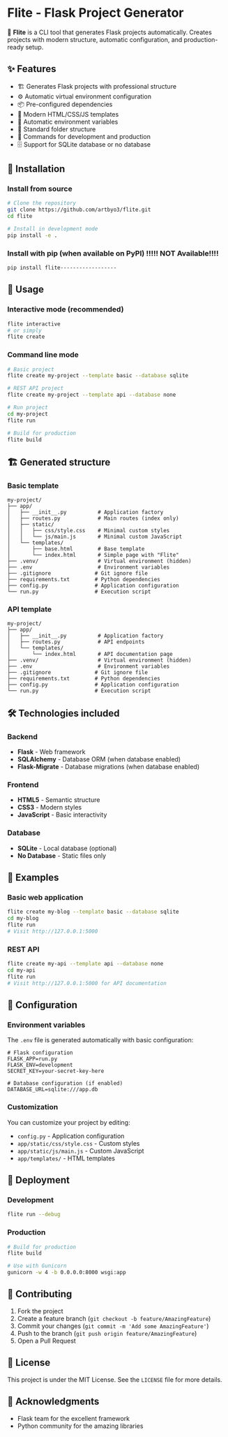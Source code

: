 # Flite - Flask Project Generator

🚀 **Flite** is a CLI tool that generates Flask projects automatically. Creates projects with modern structure, automatic configuration, and production-ready setup.

## ✨ Features

- 🏗️ Generates Flask projects with professional structure
- ⚙️ Automatic virtual environment configuration
- 📦 Pre-configured dependencies
- 🎨 Modern HTML/CSS/JS templates
- 🔧 Automatic environment variables
- 📁 Standard folder structure
- 🚀 Commands for development and production
- 🗄️ Support for SQLite database or no database

## 🚀 Installation

### Install from source

```bash
# Clone the repository
git clone https://github.com/artbyo3/flite.git
cd flite

# Install in development mode
pip install -e .
```

### Install with pip (when available on PyPI) !!!!! NOT Available!!!!

```bash
pip install flite------------------
```

## 📖 Usage

### Interactive mode (recommended)

```bash
flite interactive
# or simply
flite create
```

### Command line mode

```bash
# Basic project
flite create my-project --template basic --database sqlite

# REST API project  
flite create my-project --template api --database none

# Run project
cd my-project
flite run

# Build for production
flite build
```

## 🏗️ Generated structure

### Basic template
```
my-project/
├── app/
│   ├── __init__.py          # Application factory
│   ├── routes.py            # Main routes (index only)
│   ├── static/
│   │   ├── css/style.css    # Minimal custom styles
│   │   └── js/main.js       # Minimal custom JavaScript
│   └── templates/
│       ├── base.html        # Base template
│       └── index.html       # Simple page with "Flite"
├── .venv/                   # Virtual environment (hidden)
├── .env                     # Environment variables
├── .gitignore              # Git ignore file
├── requirements.txt        # Python dependencies
├── config.py               # Application configuration
└── run.py                  # Execution script
```

### API template
```
my-project/
├── app/
│   ├── __init__.py          # Application factory
│   ├── routes.py            # API endpoints
│   └── templates/
│       └── index.html       # API documentation page
├── .venv/                   # Virtual environment (hidden)
├── .env                     # Environment variables
├── .gitignore              # Git ignore file
├── requirements.txt        # Python dependencies
├── config.py               # Application configuration
└── run.py                  # Execution script
```

## 🛠️ Technologies included

### Backend
- **Flask** - Web framework
- **SQLAlchemy** - Database ORM (when database enabled)
- **Flask-Migrate** - Database migrations (when database enabled)

### Frontend
- **HTML5** - Semantic structure
- **CSS3** - Modern styles
- **JavaScript** - Basic interactivity

### Database
- **SQLite** - Local database (optional)
- **No Database** - Static files only

## 🚀 Examples

### Basic web application
```bash
flite create my-blog --template basic --database sqlite
cd my-blog
flite run
# Visit http://127.0.0.1:5000
```

### REST API
```bash
flite create my-api --template api --database none
cd my-api
flite run
# Visit http://127.0.0.1:5000 for API documentation
```

## 🔧 Configuration

### Environment variables

The `.env` file is generated automatically with basic configuration:

```env
# Flask configuration
FLASK_APP=run.py
FLASK_ENV=development
SECRET_KEY=your-secret-key-here

# Database configuration (if enabled)
DATABASE_URL=sqlite:///app.db
```

### Customization

You can customize your project by editing:
- `config.py` - Application configuration
- `app/static/css/style.css` - Custom styles
- `app/static/js/main.js` - Custom JavaScript
- `app/templates/` - HTML templates

## 🚀 Deployment

### Development
```bash
flite run --debug
```

### Production
```bash
# Build for production
flite build

# Use with Gunicorn
gunicorn -w 4 -b 0.0.0.0:8000 wsgi:app
```

## 🤝 Contributing

1. Fork the project
2. Create a feature branch (`git checkout -b feature/AmazingFeature`)
3. Commit your changes (`git commit -m 'Add some AmazingFeature'`)
4. Push to the branch (`git push origin feature/AmazingFeature`)
5. Open a Pull Request

## 📝 License

This project is under the MIT License. See the `LICENSE` file for more details.

## 🙏 Acknowledgments

- Flask team for the excellent framework
- Python community for the amazing libraries